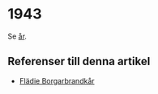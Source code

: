 # 1943

Se [år](år).

## Referenser till denna artikel

* [Flädie Borgarbrandkår](Flädie%20Borgarbrandkår)
